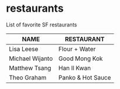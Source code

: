 # restaurants
List of favorite SF restaurants

 NAME | RESTAURANT 
---|---
Lisa Leese | Flour + Water
Michael Wijanto | Good Mong Kok
Matthew Tsang | Han Il Kwan
Theo Graham | Panko & Hot Sauce